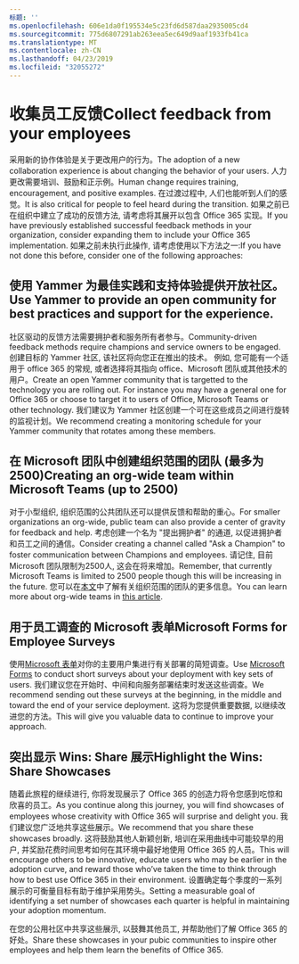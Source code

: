 ```yaml
---
标题: ''
ms.openlocfilehash: 606e1da0f195534e5c23fd6d587daa2935005cd4
ms.sourcegitcommit: 775d6807291ab263eea5ec649d9aaf1933fb41ca
ms.translationtype: MT
ms.contentlocale: zh-CN
ms.lasthandoff: 04/23/2019
ms.locfileid: "32055272"
---
```

# <a name="collect-feedback-from-your-employees"></a><span data-ttu-id="489e1-102">收集员工反馈</span><span class="sxs-lookup"><span data-stu-id="489e1-102">Collect feedback from your employees</span></span>

<span data-ttu-id="489e1-103">采用新的协作体验是关于更改用户的行为。</span><span class="sxs-lookup"><span data-stu-id="489e1-103">The adoption of a new collaboration experience is about changing the behavior of your users.</span></span> <span data-ttu-id="489e1-104">人力更改需要培训、鼓励和正示例。</span><span class="sxs-lookup"><span data-stu-id="489e1-104">Human change requires training, encouragement, and positive examples.</span></span> <span data-ttu-id="489e1-105">在过渡过程中, 人们也能听到人们的感觉。</span><span class="sxs-lookup"><span data-stu-id="489e1-105">It is also critical for people to feel heard during the transition.</span></span> <span data-ttu-id="489e1-106">如果之前已在组织中建立了成功的反馈方法, 请考虑将其展开以包含 Office 365 实现。</span><span class="sxs-lookup"><span data-stu-id="489e1-106">If you have previously established successful feedback methods in your organization, consider expanding them to include your Office 365 implementation.</span></span> <span data-ttu-id="489e1-107">如果之前未执行此操作, 请考虑使用以下方法之一:</span><span class="sxs-lookup"><span data-stu-id="489e1-107">If you have not done this before, consider one of the following approaches:</span></span>

## <a name="use-yammer-to-provide-an-open-community-for-best-practices-and-support-for-the-experience"></a><span data-ttu-id="489e1-108">使用 Yammer 为最佳实践和支持体验提供开放社区。</span><span class="sxs-lookup"><span data-stu-id="489e1-108">Use Yammer to provide an open community for best practices and support for the experience.</span></span>
<span data-ttu-id="489e1-109">社区驱动的反馈方法需要拥护者和服务所有者参与。</span><span class="sxs-lookup"><span data-stu-id="489e1-109">Community-driven feedback methods require champions and service owners to be engaged.</span></span> <span data-ttu-id="489e1-110">创建目标的 Yammer 社区, 该社区将向您正在推出的技术。 例如, 您可能有一个适用于 office 365 的常规, 或者选择将其指向 office、Microsoft 团队或其他技术的用户。</span><span class="sxs-lookup"><span data-stu-id="489e1-110">Create an open Yammer community that is targetted to the technology you are rolling out.  For instance you may have a general one for Office 365 or choose to target it to users of Office, Microsoft Teams or other technology.</span></span>  <span data-ttu-id="489e1-111">我们建议为 Yammer 社区创建一个可在这些成员之间进行旋转的监视计划。</span><span class="sxs-lookup"><span data-stu-id="489e1-111">We recommend creating a monitoring schedule for your Yammer community that rotates among these members.</span></span> 

## <a name="creating-an-org-wide-team-within-microsoft-teams-up-to-2500"></a><span data-ttu-id="489e1-112">在 Microsoft 团队中创建组织范围的团队 (最多为 2500)</span><span class="sxs-lookup"><span data-stu-id="489e1-112">Creating an org-wide team within Microsoft Teams (up to 2500)</span></span>
<span data-ttu-id="489e1-113">对于小型组织, 组织范围的公共团队还可以提供反馈和帮助的重心。</span><span class="sxs-lookup"><span data-stu-id="489e1-113">For smaller organizations an org-wide, public team can also provide a center of gravity for feedback and help.</span></span>  <span data-ttu-id="489e1-114">考虑创建一个名为 "提出拥护者" 的通道, 以促进拥护者和员工之间的通信。</span><span class="sxs-lookup"><span data-stu-id="489e1-114">Consider creating a channel called "Ask a Champion" to foster communication between Champions and employees.</span></span>  <span data-ttu-id="489e1-115">请记住, 目前 Microsoft 团队限制为2500人, 这会在将来增加。</span><span class="sxs-lookup"><span data-stu-id="489e1-115">Remember, that currently Microsoft Teams is limited to 2500 people though this will be increasing in the future.</span></span> <span data-ttu-id="489e1-116">您可以在[本文](https://docs.microsoft.com/en-us/microsoftteams/create-an-org-wide-team)中了解有关组织范围的团队的更多信息。</span><span class="sxs-lookup"><span data-stu-id="489e1-116">You can learn more about org-wide teams in [this article](https://docs.microsoft.com/en-us/microsoftteams/create-an-org-wide-team).</span></span> 

## <a name="microsoft-forms-for-employee-surveys"></a><span data-ttu-id="489e1-117">用于员工调查的 Microsoft 表单</span><span class="sxs-lookup"><span data-stu-id="489e1-117">Microsoft Forms for Employee Surveys</span></span>

<span data-ttu-id="489e1-118">使用[Microsoft 表单](https://support.office.com/en-us/forms)对你的主要用户集进行有关部署的简短调查。</span><span class="sxs-lookup"><span data-stu-id="489e1-118">Use [Microsoft Forms](https://support.office.com/en-us/forms) to conduct short surveys about your deployment with key sets of users.</span></span>  <span data-ttu-id="489e1-119">我们建议您在开始时、中间和向服务部署结束时发送这些调查。</span><span class="sxs-lookup"><span data-stu-id="489e1-119">We recommend sending out these surveys at the beginning, in the middle and toward the end of your service deployment.</span></span>  <span data-ttu-id="489e1-120">这将为您提供重要数据, 以继续改进您的方法。</span><span class="sxs-lookup"><span data-stu-id="489e1-120">This will give you valuable data to continue to improve your approach.</span></span>  

## <a name="highlight-the-wins-share-showcases"></a><span data-ttu-id="489e1-121">突出显示 Wins: Share 展示</span><span class="sxs-lookup"><span data-stu-id="489e1-121">Highlight the Wins: Share Showcases</span></span>
<span data-ttu-id="489e1-122">随着此旅程的继续进行, 你将发现展示了 Office 365 的创造力将令您感到吃惊和欣喜的员工。</span><span class="sxs-lookup"><span data-stu-id="489e1-122">As you continue along this journey, you will find showcases of employees whose creativity with Office 365 will surprise and delight you.</span></span> <span data-ttu-id="489e1-123">我们建议您广泛地共享这些展示。</span><span class="sxs-lookup"><span data-stu-id="489e1-123">We recommend that you share these showcases broadly.</span></span> <span data-ttu-id="489e1-124">这将鼓励其他人新颖创新, 培训在采用曲线中可能较早的用户, 并奖励花费时间思考如何在其环境中最好地使用 Office 365 的人员。</span><span class="sxs-lookup"><span data-stu-id="489e1-124">This will encourage others to be innovative, educate users who may be earlier in the adoption curve, and reward those who’ve taken the time to think through how to best use Office 365 in their environment.</span></span> <span data-ttu-id="489e1-125">设置确定每个季度的一系列展示的可衡量目标有助于维护采用势头。</span><span class="sxs-lookup"><span data-stu-id="489e1-125">Setting a measurable goal of identifying a set number of showcases each quarter is helpful in maintaining your adoption momentum.</span></span>

<span data-ttu-id="489e1-126">在您的公用社区中共享这些展示, 以鼓舞其他员工, 并帮助他们了解 Office 365 的好处。</span><span class="sxs-lookup"><span data-stu-id="489e1-126">Share these showcases in your pubic communities to inspire other employees and help them learn the benefits of Office 365.</span></span>  